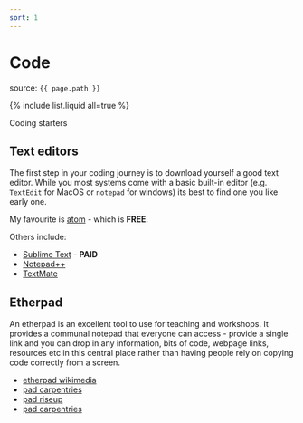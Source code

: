 ```yaml
---
sort: 1
---
```


# Code

source: `{{ page.path }}`

{% include list.liquid all=true %}

<span class="badge badge-info">Coding starters</span>

## Text editors

The first step in your coding journey is to download yourself a good text editor.
While you most systems come with a basic built-in editor (e.g. `TextEdit` for MacOS or `notepad` for windows) its best to find one you like early one.

My favourite is [atom](https://atom.io/) - which is **FREE**.

Others include:

* [Sublime Text](https://www.sublimetext.com/) - **PAID**
* [Notepad++](https://notepad-plus-plus.org/)
* [TextMate](https://macromates.com/)

## Etherpad

An etherpad is an excellent tool to use for teaching and workshops. It provides a communal notepad that everyone can access - provide a single link and you can drop in any information, bits of code, webpage links, resources etc in this central place rather than having people rely on copying code correctly from a screen.

* [etherpad wikimedia](https://etherpad.wikimedia.org/)
* [pad carpentries](https://pad.carpentries.org/)
* [pad riseup](https://pad.riseup.net/)
* [pad carpentries](https://pad.carpentries.org/)
